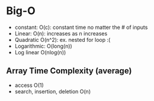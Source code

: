 # Big-O

- constant: O(c): constant time no matter the # of inputs
- Linear: O(n): increases as n increases
- Quadratic O(n^2): ex. nested for loop :(
- Logarithmic: O(long(n))
- Log linear O(nlog(n))

## Array Time Complexity (average)

- access O(1)
- search, insertion, deletion O(n)
